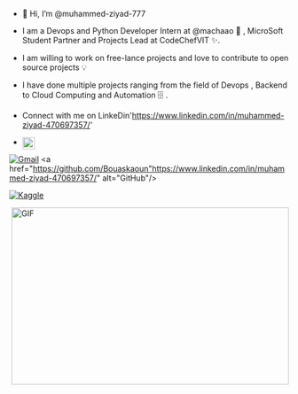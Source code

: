 - 👋 Hi, I’m @muhammed-ziyad-777
- I am a Devops and Python Developer Intern at @machaao 🧰 , MicroSoft Student Partner and Projects Lead at CodeChefVIT ✨.
- I am willing to work on free-lance projects and love to contribute to open source projects 💡
- I have done multiple projects ranging from the field of Devops , Backend to Cloud Computing and Automation 🗄️ .
- Connect with me on LinkeDin'https://www.linkedin.com/in/muhammed-ziyad-470697357/'


- <a href="https://www.instagram.com/ziii.yaad._/">
  <img align="left" alt="muhammed ziyad" width="22px" src="https://cdn.jsdelivr.net/npm/simple-icons@v3/icons/instagram.svg" />
</a>

<a href="mailto:bouaskaoun.mz0359147@gmail.com"><img img src="https://img.shields.io/badge/gmail-%23EA4335.svg?style=plastic&logo=gmail&logoColor=white" alt="Gmail"/></a>
<a href="https://github.com/Bouaskaoun"https://www.linkedin.com/in/muhammed-ziyad-470697357/" alt="GitHub"/></a>


<a href="https://www.kaggle.com/bouaskaounmohammed"><img src="https://img.shields.io/badge/kaggle-%230A66C2.svg?style=plastic&logo=kaggle&logoColor=white" alt="Kaggle"/></a>
</p>

 <img align="right" alt="GIF" src="https://github.com/abhisheknaiidu/abhisheknaiidu/blob/master/code.gif?raw=true" width="500" height="320" />
